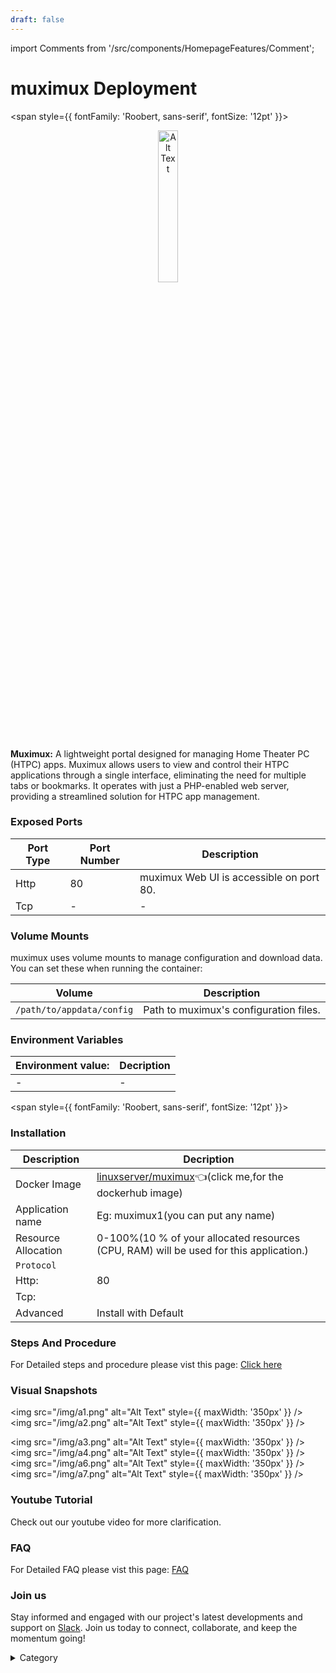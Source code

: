 ```yaml
---
draft: false
---
```

import Comments from '/src/components/HomepageFeatures/Comment';





# muximux Deployment

<span style={{ fontFamily: 'Roobert, sans-serif', fontSize: '12pt' }}>

<p align="center">
  <img src="/img/ljh.png" alt="Alt Text" width="25%"/>
</p> 

**Muximux:**
A lightweight portal designed for managing Home Theater PC (HTPC) apps. Muximux allows users to view and control their HTPC applications through a single interface, eliminating the need for multiple tabs or bookmarks. It operates with just a PHP-enabled web server, providing a streamlined solution for HTPC app management.






### Exposed Ports

| Port Type | Port Number | Description                               |
| --------- | ----------- | ----------------------------------------- |
| Http      | 80       | muximux Web UI is accessible on port 80. |
| Tcp       | -           | -             |

### Volume Mounts

muximux uses volume mounts to manage configuration and download data. You can set these when running the container:

| Volume                       | Description                                  |
| ---------------------------- | -------------------------------------------- |
| `/path/to/appdata/config`    | Path to muximux's configuration files.  |



### Environment Variables


|   **Environment value:**          | Decription                                                                                                               | 
| --------------------- | ------                                                                                                                   | 
|-       |  -                              |

</span>


<span style={{ fontFamily: 'Roobert, sans-serif', fontSize: '12pt' }}>

### Installation


|  Description          | Decription                                                                                                               | 
| --------------------- | ------                                                                                                                   | 
| Docker Image          |   [linuxserver/muximux](https://hub.docker.com/r/linuxserver/muximux)👈(click me,for the dockerhub image)                           |
| Application name      |  Eg: muximux1(you can put any name)                                                                                        | 
| Resource Allocation   |  0-100%(10 % of your allocated resources (CPU, RAM) will be used for this application.)                                  | 
| `Protocol`            |                                                                                                                          | 
|  Http:                |     80                                                                                                                    |
|  Tcp:                 |                                                                                                                        | 
|    Advanced           |    Install with Default                                                                                                  |




### Steps And Procedure

For Detailed steps and procedure please vist this page: [Click here](https://techscaleinfinite.github.io/introduction/cloud-float/Steps%20and%20procedure)



### Visual Snapshots




<img src="/img/a1.png" alt="Alt Text" style={{ maxWidth: '350px' }} /> <img src="/img/a2.png" alt="Alt Text" style={{ maxWidth: '350px' }} />

<img src="/img/a3.png" alt="Alt Text" style={{ maxWidth: '350px' }} /> <img src="/img/a4.png" alt="Alt Text" style={{ maxWidth: '350px' }} /> <img src="/img/a6.png" alt="Alt Text" style={{ maxWidth: '350px' }} /> <img src="/img/a7.png" alt="Alt Text" style={{ maxWidth: '350px' }} />













### Youtube Tutorial&#x20;

Check out our youtube video for more clarification.



### FAQ

For Detailed FAQ please vist this page: [FAQ](https://techscaleinfinite.github.io/FAQ)

### Join us

Stay informed and engaged with our project's latest developments and support on [Slack](https://app.slack.com/client/T04QS32JX6E/C04QKEWE146). Join us today to connect, collaborate, and keep the momentum going!&#x20;

<details>

<summary>Category</summary>

Kubernetes, cloud computing, DevOps, cloud services, hosting platform, container orchestration, cloud infrastructure, cloud deployment, cloud management, cloud technology, cloud solutions, muximux

</details>

</span>


<Comments />